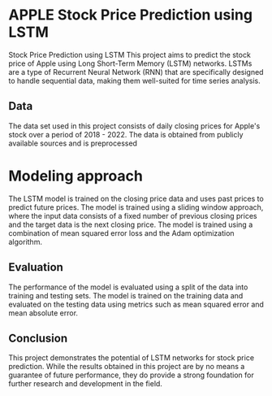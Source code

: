 
#  APPLE Stock Price Prediction using LSTM
 Stock Price Prediction using LSTM
This project aims to predict the stock price of Apple using Long Short-Term Memory (LSTM) networks. LSTMs are a type of Recurrent Neural Network (RNN) that are specifically designed to handle sequential data, making them well-suited for time series analysis.



## Data 
The data set used in this project consists of daily closing prices for Apple's stock over a period of 2018 - 2022. The data is obtained from publicly available sources and is preprocessed


# Modeling approach
The LSTM model is trained on the closing price data and uses past prices to predict future prices. The model is trained using a sliding window approach, where the input data consists of a fixed number of previous closing prices and the target data is the next closing price. The model is trained using a combination of mean squared error loss and the Adam optimization algorithm.




## Evaluation

The performance of the model is evaluated using a split of the data into training and testing sets. The model is trained on the training data and evaluated on the testing data using metrics such as mean squared error and mean absolute error.
## Conclusion

This project demonstrates the potential of LSTM networks for stock price prediction. While the results obtained in this project are by no means a guarantee of future performance, they do provide a strong foundation for further research and development in the field.


